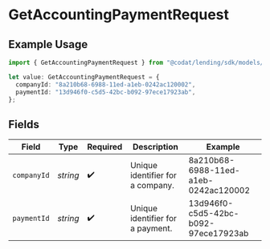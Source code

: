 # GetAccountingPaymentRequest

## Example Usage

```typescript
import { GetAccountingPaymentRequest } from "@codat/lending/sdk/models/operations";

let value: GetAccountingPaymentRequest = {
  companyId: "8a210b68-6988-11ed-a1eb-0242ac120002",
  paymentId: "13d946f0-c5d5-42bc-b092-97ece17923ab",
};
```

## Fields

| Field                                | Type                                 | Required                             | Description                          | Example                              |
| ------------------------------------ | ------------------------------------ | ------------------------------------ | ------------------------------------ | ------------------------------------ |
| `companyId`                          | *string*                             | :heavy_check_mark:                   | Unique identifier for a company.     | 8a210b68-6988-11ed-a1eb-0242ac120002 |
| `paymentId`                          | *string*                             | :heavy_check_mark:                   | Unique identifier for a payment.     | 13d946f0-c5d5-42bc-b092-97ece17923ab |